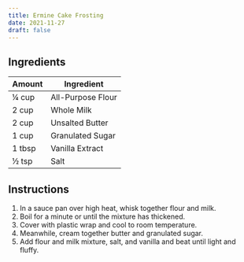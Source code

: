 ```yaml
---
title: Ermine Cake Frosting
date: 2021-11-27
draft: false
---
```


## Ingredients

| Amount  | Ingredient        |
|---------|-------------------|
| ¼ cup   | All-Purpose Flour |
| 2 cup   | Whole Milk        |
| 2 cup   | Unsalted Butter   |
| 1 cup   | Granulated Sugar  |
| 1 tbsp  | Vanilla Extract   |
| ½ tsp   | Salt              |

## Instructions

1. In a sauce pan over high heat, whisk together flour and milk.
2. Boil for a minute or until the mixture has thickened.
3. Cover with plastic wrap and cool to room temperature.
4. Meanwhile, cream together butter and granulated sugar.
5. Add flour and milk mixture, salt, and vanilla and beat until light and fluffy.
